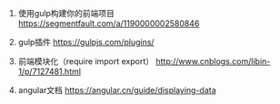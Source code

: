 1. 使用gulp构建你的前端项目
https://segmentfault.com/a/1190000002580846

2. gulp插件
https://gulpjs.com/plugins/

3. 前端模块化（require import export）
http://www.cnblogs.com/libin-1/p/7127481.html

4. angular文档
https://angular.cn/guide/displaying-data
